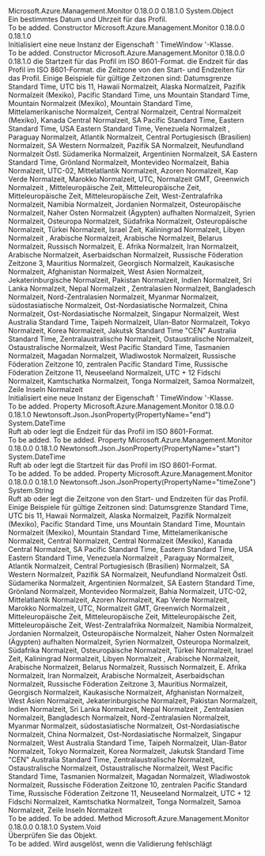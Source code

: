 <Type Name="TimeWindow" FullName="Microsoft.Azure.Management.Monitor.Management.Models.TimeWindow">
  <TypeSignature Language="C#" Value="public class TimeWindow" />
  <TypeSignature Language="ILAsm" Value=".class public auto ansi beforefieldinit TimeWindow extends System.Object" />
  <TypeSignature Language="DocId" Value="T:Microsoft.Azure.Management.Monitor.Management.Models.TimeWindow" />
  <TypeSignature Language="VB.NET" Value="Public Class TimeWindow" />
  <TypeSignature Language="F#" Value="type TimeWindow = class" />
  <AssemblyInfo>
    <AssemblyName>Microsoft.Azure.Management.Monitor</AssemblyName>
    <AssemblyVersion>0.18.0.0</AssemblyVersion>
    <AssemblyVersion>0.18.1.0</AssemblyVersion>
  </AssemblyInfo>
  <Base>
    <BaseTypeName>System.Object</BaseTypeName>
  </Base>
  <Interfaces />
  <Docs>
    <summary>
            Ein bestimmtes Datum und Uhrzeit für das Profil.
            </summary>
    <remarks>To be added.</remarks>
  </Docs>
  <Members>
    <Member MemberName=".ctor">
      <MemberSignature Language="C#" Value="public TimeWindow ();" />
      <MemberSignature Language="ILAsm" Value=".method public hidebysig specialname rtspecialname instance void .ctor() cil managed" />
      <MemberSignature Language="DocId" Value="M:Microsoft.Azure.Management.Monitor.Management.Models.TimeWindow.#ctor" />
      <MemberSignature Language="VB.NET" Value="Public Sub New ()" />
      <MemberType>Constructor</MemberType>
      <AssemblyInfo>
        <AssemblyName>Microsoft.Azure.Management.Monitor</AssemblyName>
        <AssemblyVersion>0.18.0.0</AssemblyVersion>
        <AssemblyVersion>0.18.1.0</AssemblyVersion>
      </AssemblyInfo>
      <Parameters />
      <Docs>
        <summary>
            Initialisiert eine neue Instanz der Eigenschaft ' TimeWindow '-Klasse.
            </summary>
        <remarks>To be added.</remarks>
      </Docs>
    </Member>
    <Member MemberName=".ctor">
      <MemberSignature Language="C#" Value="public TimeWindow (DateTime start, DateTime end, string timeZone = null);" />
      <MemberSignature Language="ILAsm" Value=".method public hidebysig specialname rtspecialname instance void .ctor(valuetype System.DateTime start, valuetype System.DateTime end, string timeZone) cil managed" />
      <MemberSignature Language="DocId" Value="M:Microsoft.Azure.Management.Monitor.Management.Models.TimeWindow.#ctor(System.DateTime,System.DateTime,System.String)" />
      <MemberSignature Language="VB.NET" Value="Public Sub New (start As DateTime, end As DateTime, Optional timeZone As String = null)" />
      <MemberSignature Language="F#" Value="new Microsoft.Azure.Management.Monitor.Management.Models.TimeWindow : DateTime * DateTime * string -&gt; Microsoft.Azure.Management.Monitor.Management.Models.TimeWindow" Usage="new Microsoft.Azure.Management.Monitor.Management.Models.TimeWindow (start, end, timeZone)" />
      <MemberType>Constructor</MemberType>
      <AssemblyInfo>
        <AssemblyName>Microsoft.Azure.Management.Monitor</AssemblyName>
        <AssemblyVersion>0.18.0.0</AssemblyVersion>
        <AssemblyVersion>0.18.1.0</AssemblyVersion>
      </AssemblyInfo>
      <Parameters>
        <Parameter Name="start" Type="System.DateTime" />
        <Parameter Name="end" Type="System.DateTime" />
        <Parameter Name="timeZone" Type="System.String" />
      </Parameters>
      <Docs>
        <param name="start">die Startzeit für das Profil im ISO 8601-Format.</param>
        <param name="end">die Endzeit für das Profil im ISO 8601-Format.</param>
        <param name="timeZone">die Zeitzone von den Start- und Endzeiten für das Profil. Einige Beispiele für gültige Zeitzonen sind: Datumsgrenze Standard Time, UTC bis 11, Hawaii Normalzeit, Alaska Normalzeit, Pazifik Normalzeit (Mexiko), Pacific Standard Time, uns Mountain Standard Time, Mountain Normalzeit (Mexiko), Mountain Standard Time, Mittelamerikanische Normalzeit, Central Normalzeit, Central Normalzeit (Mexiko), Kanada Central Normalzeit, SA Pacific Standard Time, Eastern Standard Time, USA Eastern Standard Time, Venezuela Normalzeit , Paraguay Normalzeit, Atlantik Normalzeit, Central Portugiesisch (Brasilien) Normalzeit, SA Western Normalzeit, Pazifik SA Normalzeit, Neufundland Normalzeit Östl. Südamerika Normalzeit, Argentinien Normalzeit, SA Eastern Standard Time, Grönland Normalzeit, Montevideo Normalzeit, Bahia Normalzeit, UTC-02, Mittelatlantik Normalzeit, Azoren Normalzeit, Kap Verde Normalzeit, Marokko Normalzeit, UTC, Normalzeit GMT, Greenwich Normalzeit , Mitteleuropäische Zeit, Mitteleuropäische Zeit, Mitteleuropäische Zeit, Mitteleuropäische Zeit, West-Zentralafrika Normalzeit, Namibia Normalzeit, Jordanien Normalzeit, Osteuropäische Normalzeit, Naher Osten Normalzeit (Ägypten) aufhalten Normalzeit, Syrien Normalzeit, Osteuropa Normalzeit, Südafrika Normalzeit, Osteuropäische Normalzeit, Türkei Normalzeit, Israel Zeit, Kaliningrad Normalzeit, Libyen Normalzeit , Arabische Normalzeit, Arabische Normalzeit, Belarus Normalzeit, Russisch Normalzeit, E. Afrika Normalzeit, Iran Normalzeit, Arabische Normalzeit, Aserbaidschan Normalzeit, Russische Föderation Zeitzone 3, Mauritius Normalzeit, Georgisch Normalzeit, Kaukasische Normalzeit, Afghanistan Normalzeit, West Asien Normalzeit, Jekaterinburgische Normalzeit, Pakistan Normalzeit, Indien Normalzeit, Sri Lanka Normalzeit, Nepal Normalzeit , Zentralasien Normalzeit, Bangladesch Normalzeit, Nord-Zentralasien Normalzeit, Myanmar Normalzeit, südostasiatische Normalzeit, Ost-Nordasiatische Normalzeit, China Normalzeit, Ost-Nordasiatische Normalzeit, Singapur Normalzeit, West Australia Standard Time, Taipeh Normalzeit, Ulan-Bator Normalzeit, Tokyo Normalzeit, Korea Normalzeit, Jakutsk Standard Time "CEN" Australia Standard Time, Zentralaustralische Normalzeit, Ostaustralische Normalzeit, Ostaustralische Normalzeit, West Pacific Standard Time, Tasmanien Normalzeit, Magadan Normalzeit, Wladiwostok Normalzeit, Russische Föderation Zeitzone 10, zentralen Pacific Standard Time, Russische Föderation Zeitzone 11, Neuseeland Normalzeit, UTC + 12 Fidschi Normalzeit, Kamtschatka Normalzeit, Tonga Normalzeit, Samoa Normalzeit, Zeile Inseln Normalzeit</param>
        <summary>
            Initialisiert eine neue Instanz der Eigenschaft ' TimeWindow '-Klasse.
            </summary>
        <remarks>To be added.</remarks>
      </Docs>
    </Member>
    <Member MemberName="End">
      <MemberSignature Language="C#" Value="public DateTime End { get; set; }" />
      <MemberSignature Language="ILAsm" Value=".property instance valuetype System.DateTime End" />
      <MemberSignature Language="DocId" Value="P:Microsoft.Azure.Management.Monitor.Management.Models.TimeWindow.End" />
      <MemberSignature Language="VB.NET" Value="Public Property End As DateTime" />
      <MemberSignature Language="F#" Value="member this.End : DateTime with get, set" Usage="Microsoft.Azure.Management.Monitor.Management.Models.TimeWindow.End" />
      <MemberType>Property</MemberType>
      <AssemblyInfo>
        <AssemblyName>Microsoft.Azure.Management.Monitor</AssemblyName>
        <AssemblyVersion>0.18.0.0</AssemblyVersion>
        <AssemblyVersion>0.18.1.0</AssemblyVersion>
      </AssemblyInfo>
      <Attributes>
        <Attribute>
          <AttributeName>Newtonsoft.Json.JsonProperty(PropertyName="end")</AttributeName>
        </Attribute>
      </Attributes>
      <ReturnValue>
        <ReturnType>System.DateTime</ReturnType>
      </ReturnValue>
      <Docs>
        <summary>
            Ruft ab oder legt die Endzeit für das Profil im ISO 8601-Format.
            </summary>
        <value>To be added.</value>
        <remarks>To be added.</remarks>
      </Docs>
    </Member>
    <Member MemberName="Start">
      <MemberSignature Language="C#" Value="public DateTime Start { get; set; }" />
      <MemberSignature Language="ILAsm" Value=".property instance valuetype System.DateTime Start" />
      <MemberSignature Language="DocId" Value="P:Microsoft.Azure.Management.Monitor.Management.Models.TimeWindow.Start" />
      <MemberSignature Language="VB.NET" Value="Public Property Start As DateTime" />
      <MemberSignature Language="F#" Value="member this.Start : DateTime with get, set" Usage="Microsoft.Azure.Management.Monitor.Management.Models.TimeWindow.Start" />
      <MemberType>Property</MemberType>
      <AssemblyInfo>
        <AssemblyName>Microsoft.Azure.Management.Monitor</AssemblyName>
        <AssemblyVersion>0.18.0.0</AssemblyVersion>
        <AssemblyVersion>0.18.1.0</AssemblyVersion>
      </AssemblyInfo>
      <Attributes>
        <Attribute>
          <AttributeName>Newtonsoft.Json.JsonProperty(PropertyName="start")</AttributeName>
        </Attribute>
      </Attributes>
      <ReturnValue>
        <ReturnType>System.DateTime</ReturnType>
      </ReturnValue>
      <Docs>
        <summary>
            Ruft ab oder legt die Startzeit für das Profil im ISO 8601-Format.
            </summary>
        <value>To be added.</value>
        <remarks>To be added.</remarks>
      </Docs>
    </Member>
    <Member MemberName="TimeZone">
      <MemberSignature Language="C#" Value="public string TimeZone { get; set; }" />
      <MemberSignature Language="ILAsm" Value=".property instance string TimeZone" />
      <MemberSignature Language="DocId" Value="P:Microsoft.Azure.Management.Monitor.Management.Models.TimeWindow.TimeZone" />
      <MemberSignature Language="VB.NET" Value="Public Property TimeZone As String" />
      <MemberSignature Language="F#" Value="member this.TimeZone : string with get, set" Usage="Microsoft.Azure.Management.Monitor.Management.Models.TimeWindow.TimeZone" />
      <MemberType>Property</MemberType>
      <AssemblyInfo>
        <AssemblyName>Microsoft.Azure.Management.Monitor</AssemblyName>
        <AssemblyVersion>0.18.0.0</AssemblyVersion>
        <AssemblyVersion>0.18.1.0</AssemblyVersion>
      </AssemblyInfo>
      <Attributes>
        <Attribute>
          <AttributeName>Newtonsoft.Json.JsonProperty(PropertyName="timeZone")</AttributeName>
        </Attribute>
      </Attributes>
      <ReturnValue>
        <ReturnType>System.String</ReturnType>
      </ReturnValue>
      <Docs>
        <summary>
            Ruft ab oder legt die Zeitzone von den Start- und Endzeiten für das Profil. Einige Beispiele für gültige Zeitzonen sind: Datumsgrenze Standard Time, UTC bis 11, Hawaii Normalzeit, Alaska Normalzeit, Pazifik Normalzeit (Mexiko), Pacific Standard Time, uns Mountain Standard Time, Mountain Normalzeit (Mexiko), Mountain Standard Time, Mittelamerikanische Normalzeit, Central Normalzeit, Central Normalzeit (Mexiko), Kanada Central Normalzeit, SA Pacific Standard Time, Eastern Standard Time, USA Eastern Standard Time, Venezuela Normalzeit , Paraguay Normalzeit, Atlantik Normalzeit, Central Portugiesisch (Brasilien) Normalzeit, SA Western Normalzeit, Pazifik SA Normalzeit, Neufundland Normalzeit Östl. Südamerika Normalzeit, Argentinien Normalzeit, SA Eastern Standard Time, Grönland Normalzeit, Montevideo Normalzeit, Bahia Normalzeit, UTC-02, Mittelatlantik Normalzeit, Azoren Normalzeit, Kap Verde Normalzeit, Marokko Normalzeit, UTC, Normalzeit GMT, Greenwich Normalzeit , Mitteleuropäische Zeit, Mitteleuropäische Zeit, Mitteleuropäische Zeit, Mitteleuropäische Zeit, West-Zentralafrika Normalzeit, Namibia Normalzeit, Jordanien Normalzeit, Osteuropäische Normalzeit, Naher Osten Normalzeit (Ägypten) aufhalten Normalzeit, Syrien Normalzeit, Osteuropa Normalzeit, Südafrika Normalzeit, Osteuropäische Normalzeit, Türkei Normalzeit, Israel Zeit, Kaliningrad Normalzeit, Libyen Normalzeit , Arabische Normalzeit, Arabische Normalzeit, Belarus Normalzeit, Russisch Normalzeit, E. Afrika Normalzeit, Iran Normalzeit, Arabische Normalzeit, Aserbaidschan Normalzeit, Russische Föderation Zeitzone 3, Mauritius Normalzeit, Georgisch Normalzeit, Kaukasische Normalzeit, Afghanistan Normalzeit, West Asien Normalzeit, Jekaterinburgische Normalzeit, Pakistan Normalzeit, Indien Normalzeit, Sri Lanka Normalzeit, Nepal Normalzeit , Zentralasien Normalzeit, Bangladesch Normalzeit, Nord-Zentralasien Normalzeit, Myanmar Normalzeit, südostasiatische Normalzeit, Ost-Nordasiatische Normalzeit, China Normalzeit, Ost-Nordasiatische Normalzeit, Singapur Normalzeit, West Australia Standard Time, Taipeh Normalzeit, Ulan-Bator Normalzeit, Tokyo Normalzeit, Korea Normalzeit, Jakutsk Standard Time "CEN" Australia Standard Time, Zentralaustralische Normalzeit, Ostaustralische Normalzeit, Ostaustralische Normalzeit, West Pacific Standard Time, Tasmanien Normalzeit, Magadan Normalzeit, Wladiwostok Normalzeit, Russische Föderation Zeitzone 10, zentralen Pacific Standard Time, Russische Föderation Zeitzone 11, Neuseeland Normalzeit, UTC + 12 Fidschi Normalzeit, Kamtschatka Normalzeit, Tonga Normalzeit, Samoa Normalzeit, Zeile Inseln Normalzeit
            </summary>
        <value>To be added.</value>
        <remarks>To be added.</remarks>
      </Docs>
    </Member>
    <Member MemberName="Validate">
      <MemberSignature Language="C#" Value="public virtual void Validate ();" />
      <MemberSignature Language="ILAsm" Value=".method public hidebysig newslot virtual instance void Validate() cil managed" />
      <MemberSignature Language="DocId" Value="M:Microsoft.Azure.Management.Monitor.Management.Models.TimeWindow.Validate" />
      <MemberSignature Language="VB.NET" Value="Public Overridable Sub Validate ()" />
      <MemberSignature Language="F#" Value="abstract member Validate : unit -&gt; unit&#xA;override this.Validate : unit -&gt; unit" Usage="timeWindow.Validate " />
      <MemberType>Method</MemberType>
      <AssemblyInfo>
        <AssemblyName>Microsoft.Azure.Management.Monitor</AssemblyName>
        <AssemblyVersion>0.18.0.0</AssemblyVersion>
        <AssemblyVersion>0.18.1.0</AssemblyVersion>
      </AssemblyInfo>
      <ReturnValue>
        <ReturnType>System.Void</ReturnType>
      </ReturnValue>
      <Parameters />
      <Docs>
        <summary>
            Überprüfen Sie das Objekt.
            </summary>
        <remarks>To be added.</remarks>
        <exception cref="T:Microsoft.Rest.ValidationException">
            Wird ausgelöst, wenn die Validierung fehlschlägt
            </exception>
      </Docs>
    </Member>
  </Members>
</Type>
